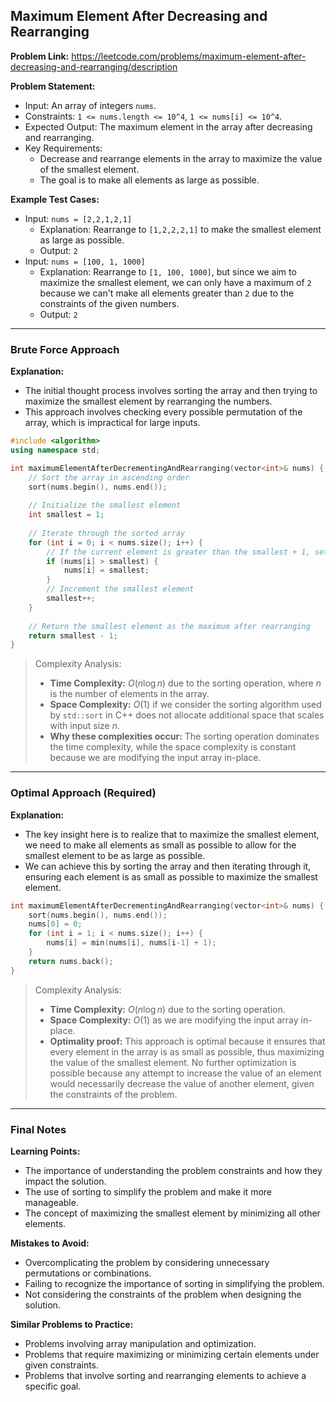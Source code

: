 ## Maximum Element After Decreasing and Rearranging

**Problem Link:** https://leetcode.com/problems/maximum-element-after-decreasing-and-rearranging/description

**Problem Statement:**
- Input: An array of integers `nums`.
- Constraints: `1 <= nums.length <= 10^4`, `1 <= nums[i] <= 10^4`.
- Expected Output: The maximum element in the array after decreasing and rearranging.
- Key Requirements:
  - Decrease and rearrange elements in the array to maximize the value of the smallest element.
  - The goal is to make all elements as large as possible.

**Example Test Cases:**
- Input: `nums = [2,2,1,2,1]`
  - Explanation: Rearrange to `[1,2,2,2,1]` to make the smallest element as large as possible.
  - Output: `2`
- Input: `nums = [100, 1, 1000]`
  - Explanation: Rearrange to `[1, 100, 1000]`, but since we aim to maximize the smallest element, we can only have a maximum of `2` because we can't make all elements greater than `2` due to the constraints of the given numbers.
  - Output: `2`

---

### Brute Force Approach

**Explanation:**
- The initial thought process involves sorting the array and then trying to maximize the smallest element by rearranging the numbers.
- This approach involves checking every possible permutation of the array, which is impractical for large inputs.

```cpp
#include <algorithm>
using namespace std;

int maximumElementAfterDecrementingAndRearranging(vector<int>& nums) {
    // Sort the array in ascending order
    sort(nums.begin(), nums.end());
    
    // Initialize the smallest element
    int smallest = 1;
    
    // Iterate through the sorted array
    for (int i = 0; i < nums.size(); i++) {
        // If the current element is greater than the smallest + 1, set it to smallest + 1
        if (nums[i] > smallest) {
            nums[i] = smallest;
        }
        // Increment the smallest element
        smallest++;
    }
    
    // Return the smallest element as the maximum after rearranging
    return smallest - 1;
}
```

> Complexity Analysis:
> - **Time Complexity:** $O(n \log n)$ due to the sorting operation, where $n$ is the number of elements in the array.
> - **Space Complexity:** $O(1)$ if we consider the sorting algorithm used by `std::sort` in C++ does not allocate additional space that scales with input size $n$.
> - **Why these complexities occur:** The sorting operation dominates the time complexity, while the space complexity is constant because we are modifying the input array in-place.

---

### Optimal Approach (Required)

**Explanation:**
- The key insight here is to realize that to maximize the smallest element, we need to make all elements as small as possible to allow for the smallest element to be as large as possible.
- We can achieve this by sorting the array and then iterating through it, ensuring each element is as small as possible to maximize the smallest element.

```cpp
int maximumElementAfterDecrementingAndRearranging(vector<int>& nums) {
    sort(nums.begin(), nums.end());
    nums[0] = 0;
    for (int i = 1; i < nums.size(); i++) {
        nums[i] = min(nums[i], nums[i-1] + 1);
    }
    return nums.back();
}
```

> Complexity Analysis:
> - **Time Complexity:** $O(n \log n)$ due to the sorting operation.
> - **Space Complexity:** $O(1)$ as we are modifying the input array in-place.
> - **Optimality proof:** This approach is optimal because it ensures that every element in the array is as small as possible, thus maximizing the value of the smallest element. No further optimization is possible because any attempt to increase the value of an element would necessarily decrease the value of another element, given the constraints of the problem.

---

### Final Notes

**Learning Points:**
- The importance of understanding the problem constraints and how they impact the solution.
- The use of sorting to simplify the problem and make it more manageable.
- The concept of maximizing the smallest element by minimizing all other elements.

**Mistakes to Avoid:**
- Overcomplicating the problem by considering unnecessary permutations or combinations.
- Failing to recognize the importance of sorting in simplifying the problem.
- Not considering the constraints of the problem when designing the solution.

**Similar Problems to Practice:**
- Problems involving array manipulation and optimization.
- Problems that require maximizing or minimizing certain elements under given constraints.
- Problems that involve sorting and rearranging elements to achieve a specific goal.